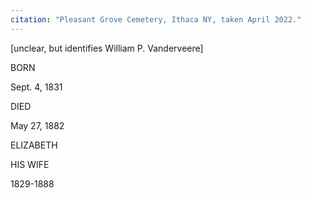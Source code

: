 ```yaml
---
citation: "Pleasant Grove Cemetery, Ithaca NY, taken April 2022."
---
```


[unclear, but identifies William P. Vanderveere]

BORN

Sept. 4, 1831  

DIED

May 27, 1882 


ELIZABETH

HIS WIFE

1829-1888



